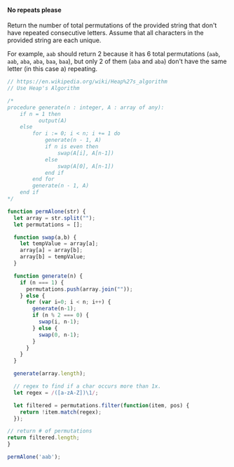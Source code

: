 #### No repeats please

Return the number of total permutations of the provided string that don't have repeated consecutive letters. Assume that all characters in the provided string are each unique.

For example, `aab` should return 2 because it has 6 total permutations (`aab`, `aab`, `aba`, `aba`, `baa`, `baa`), but only 2 of them (`aba` and `aba`) don't have the same letter (in this case a) repeating.

```javascript
// https://en.wikipedia.org/wiki/Heap%27s_algorithm
// Use Heap's Algorithm

/*
procedure generate(n : integer, A : array of any):
    if n = 1 then
          output(A)
    else
        for i := 0; i < n; i += 1 do
            generate(n - 1, A)
            if n is even then
                swap(A[i], A[n-1])
            else
                swap(A[0], A[n-1])
            end if
        end for
        generate(n - 1, A)
    end if
*/

function permAlone(str) {
  let array = str.split("");
  let permutations = [];

  function swap(a,b) {
    let tempValue = array[a];
    array[a] = array[b];
    array[b] = tempValue;
  }

  function generate(n) {
    if (n === 1) {
      permutations.push(array.join(""));
    } else {
      for (var i=0; i < n; i++) {
        generate(n-1);
        if (n % 2 === 0) {
          swap(i, n-1);
        } else {
          swap(0, n-1);
        }
      }
    }
  }

  generate(array.length);

  // regex to find if a char occurs more than 1x.
  let regex = /([a-zA-Z])\1/;

  let filtered = permutations.filter(function(item, pos) {
    return !item.match(regex);
  });

// return # of permutations
return filtered.length;
}

permAlone('aab');
```
